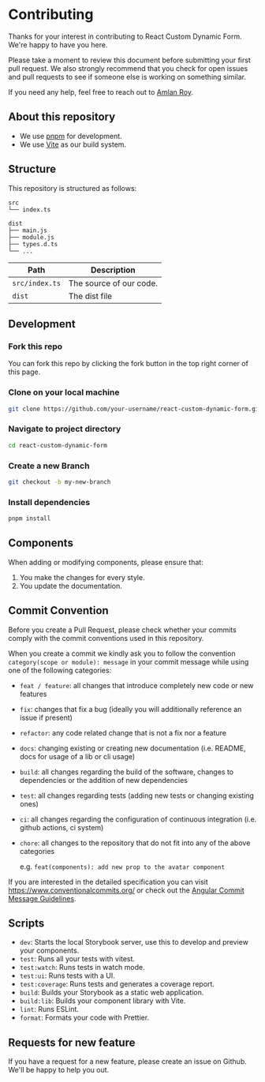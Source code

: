 # Contributing

Thanks for your interest in contributing to React Custom Dynamic Form. We're happy to have you here.

Please take a moment to review this document before submitting your first pull request. We also strongly recommend that you check for open issues and pull requests to see if someone else is working on something similar.

If you need any help, feel free to reach out to [Amlan Roy](https://twitter.com/_royamlan_).

## About this repository

- We use [pnpm](https://pnpm.io) for development.
- We use [Vite](https://vitejs.dev) as our build system.

## Structure

This repository is structured as follows:

```
src
└── index.ts

dist
├── main.js
├── module.js
├── types.d.ts
└── ...
```

| Path           | Description             |
| -------------- | ----------------------- |
| `src/index.ts` | The source of our code. |
| `dist`         | The dist file           |

## Development

### Fork this repo

You can fork this repo by clicking the fork button in the top right corner of this page.

### Clone on your local machine

```bash
git clone https://github.com/your-username/react-custom-dynamic-form.git
```

### Navigate to project directory

```bash
cd react-custom-dynamic-form
```

### Create a new Branch

```bash
git checkout -b my-new-branch
```

### Install dependencies

```bash
pnpm install
```

## Components

When adding or modifying components, please ensure that:

1. You make the changes for every style.
2. You update the documentation.

## Commit Convention

Before you create a Pull Request, please check whether your commits comply with
the commit conventions used in this repository.

When you create a commit we kindly ask you to follow the convention
`category(scope or module): message` in your commit message while using one of
the following categories:

- `feat / feature`: all changes that introduce completely new code or new
  features
- `fix`: changes that fix a bug (ideally you will additionally reference an
  issue if present)
- `refactor`: any code related change that is not a fix nor a feature
- `docs`: changing existing or creating new documentation (i.e. README, docs for
  usage of a lib or cli usage)
- `build`: all changes regarding the build of the software, changes to
  dependencies or the addition of new dependencies
- `test`: all changes regarding tests (adding new tests or changing existing
  ones)
- `ci`: all changes regarding the configuration of continuous integration (i.e.
  github actions, ci system)
- `chore`: all changes to the repository that do not fit into any of the above
  categories

  e.g. `feat(components): add new prop to the avatar component`

If you are interested in the detailed specification you can visit
https://www.conventionalcommits.org/ or check out the
[Angular Commit Message Guidelines](https://github.com/angular/angular/blob/22b96b9/CONTRIBUTING.md#-commit-message-guidelines).

## Scripts

- `dev`: Starts the local Storybook server, use this to develop and preview your components.
- `test`: Runs all your tests with vitest.
- `test:watch`: Runs tests in watch mode.
- `test:ui`: Runs tests with a UI.
- `test:coverage`: Runs tests and generates a coverage report.
- `build`: Builds your Storybook as a static web application.
- `build:lib`: Builds your component library with Vite.
- `lint`: Runs ESLint.
- `format`: Formats your code with Prettier.

## Requests for new feature

If you have a request for a new feature, please create an issue on Github. We'll be happy to help you out.
